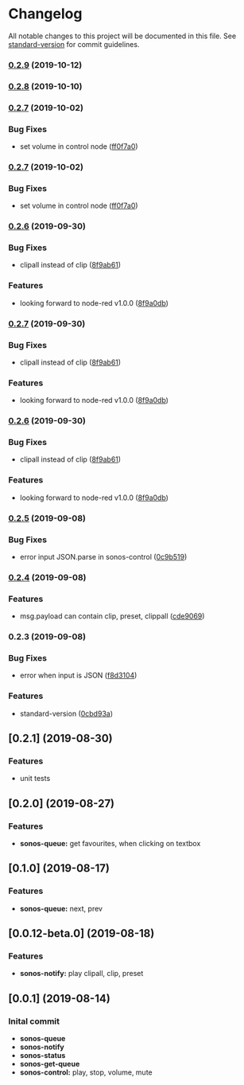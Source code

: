 # Changelog

All notable changes to this project will be documented in this file. See [standard-version](https://github.com/conventional-changelog/standard-version) for commit guidelines.

### [0.2.9](https://github.com/naimo84/node-red-contrib-sonos-http-api/compare/v0.2.8...v0.2.9) (2019-10-12)

### [0.2.8](https://github.com/naimo84/node-red-contrib-sonos-http-api/compare/v0.2.7...v0.2.8) (2019-10-10)

### [0.2.7](https://github.com/naimo84/node-red-contrib-sonos-http-api/compare/v0.2.6...v0.2.7) (2019-10-02)


### Bug Fixes

* set volume in control node ([ff0f7a0](https://github.com/naimo84/node-red-contrib-sonos-http-api/commit/ff0f7a0))

### [0.2.7](https://github.com/naimo84/node-red-contrib-sonos-http-api/compare/v0.2.6...v0.2.7) (2019-10-02)


### Bug Fixes

* set volume in control node ([ff0f7a0](https://github.com/naimo84/node-red-contrib-sonos-http-api/commit/ff0f7a0))

### [0.2.6](https://github.com/naimo84/node-red-contrib-sonos-http-api/compare/v0.2.5...v0.2.6) (2019-09-30)


### Bug Fixes

* clipall instead of clip ([8f9ab61](https://github.com/naimo84/node-red-contrib-sonos-http-api/commit/8f9ab61))


### Features

* looking forward to node-red v1.0.0 ([8f9a0db](https://github.com/naimo84/node-red-contrib-sonos-http-api/commit/8f9a0db))

### [0.2.7](https://github.com/naimo84/node-red-contrib-sonos-http-api/compare/v0.2.5...v0.2.7) (2019-09-30)


### Bug Fixes

* clipall instead of clip ([8f9ab61](https://github.com/naimo84/node-red-contrib-sonos-http-api/commit/8f9ab61))


### Features

* looking forward to node-red v1.0.0 ([8f9a0db](https://github.com/naimo84/node-red-contrib-sonos-http-api/commit/8f9a0db))

### [0.2.6](https://github.com/naimo84/node-red-contrib-sonos-http-api/compare/v0.2.5...v0.2.6) (2019-09-30)


### Bug Fixes

* clipall instead of clip ([8f9ab61](https://github.com/naimo84/node-red-contrib-sonos-http-api/commit/8f9ab61))


### Features

* looking forward to node-red v1.0.0 ([8f9a0db](https://github.com/naimo84/node-red-contrib-sonos-http-api/commit/8f9a0db))

### [0.2.5](https://github.com/naimo84/node-red-contrib-sonos-http-api/compare/v0.2.4...v0.2.5) (2019-09-08)


### Bug Fixes

* error input JSON.parse in sonos-control ([0c9b519](https://github.com/naimo84/node-red-contrib-sonos-http-api/commit/0c9b519))

### [0.2.4](https://github.com/naimo84/node-red-contrib-sonos-http-api/compare/v0.2.3...v0.2.4) (2019-09-08)


### Features

* msg.payload can contain clip, preset, clippall ([cde9069](https://github.com/naimo84/node-red-contrib-sonos-http-api/commit/cde9069))

### 0.2.3 (2019-09-08)


### Bug Fixes

* error when input is JSON ([f8d3104](https://github.com/naimo84/node-red-contrib-sonos-http-api/commit/f8d3104))


### Features

* standard-version ([0cbd93a](https://github.com/naimo84/node-red-contrib-sonos-http-api/commit/0cbd93a))

<a name="0.2.1"></a>
## [0.2.1] (2019-08-30)

### Features

* unit tests

<a name="0.2.0"></a>
## [0.2.0] (2019-08-27)

### Features

* **sonos-queue:** get favourites, when clicking on textbox

<a name="0.1.0"></a>
## [0.1.0] (2019-08-17)

### Features

* **sonos-queue:** next, prev

<a name="0.0.12-beta.0"></a>
## [0.0.12-beta.0] (2019-08-18)

### Features

* **sonos-notify:** play clipall, clip, preset

<a name="0.0.1"></a>
## [0.0.1] (2019-08-14)

### Inital commit

* **sonos-queue** 
* **sonos-notify** 
* **sonos-status** 
* **sonos-get-queue** 
* **sonos-control:** play, stop, volume, mute